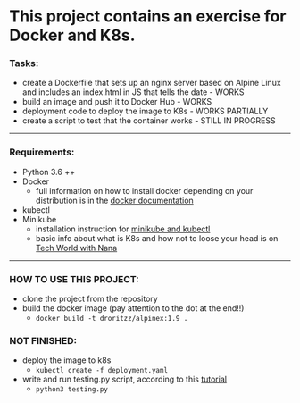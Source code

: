 # This project contains an exercise for Docker and K8s.

### Tasks:
- create a Dockerfile that sets up an nginx server based on Alpine Linux and includes an index.html in JS that tells the date - WORKS
- build an image and push it to Docker Hub - WORKS
- deployment code to deploy the image to K8s - WORKS PARTIALLY
- create a script to test that the container works - STILL IN PROGRESS
------------------
### Requirements:
- Python 3.6 ++
- Docker 
    - full information on how to install docker depending on your distribution is in the [docker documentation](https://docs.docker.com/engine/install/)
- kubectl 
- Minikube
    - installation instruction for [minikube and kubectl](https://kubernetes.io/docs/tutorials/hello-minikube/)
    - basic info about what is K8s and how not to loose your head is on [Tech World with Nana](https://www.youtube.com/watch?v=VnvRFRk_51k&list=PLy7NrYWoggjziYQIDorlXjTvvwweTYoNC)
 
-------------------
### HOW TO USE THIS PROJECT:
- clone the project from the repository
- build the docker image (pay attention to the dot at the end!!)
    - `docker build -t droritzz/alpinex:1.9 .`
### NOT FINISHED:
- deploy the image to k8s
    - `kubectl create -f deployment.yaml`
- write and run testing.py script, according to this [tutorial](https://theautomatic.net/2019/01/19/scraping-data-from-javascript-webpage-python/)
    - `python3 testing.py`




